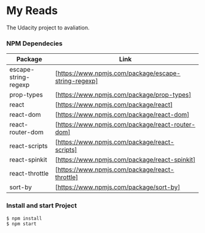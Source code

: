 # My Reads
The Udacity project to avaliation.

### NPM Dependecies
| Package | Link |
| ------ | ------ |
| escape-string-regexp | [https://www.npmjs.com/package/escape-string-regexp] |
| prop-types | [https://www.npmjs.com/package/prop-types] |
| react | [https://www.npmjs.com/package/react] |
| react-dom | [https://www.npmjs.com/package/react-dom] |
| react-router-dom | [https://www.npmjs.com/package/react-router-dom]  |
| react-scripts | [https://www.npmjs.com/package/react-scripts]  |
| react-spinkit | [https://www.npmjs.com/package/react-spinkit]  |
| react-throttle | [https://www.npmjs.com/package/react-throttle]  |
| sort-by | [https://www.npmjs.com/package/sort-by]  |


### Install and start Project
```sh
$ npm install
$ npm start
```